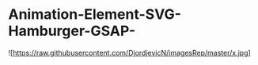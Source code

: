 # Animation-Element-SVG-Hamburger-GSAP-

![https://raw.githubusercontent.com/DjordjevicN/imagesRep/master/x.jpg]

